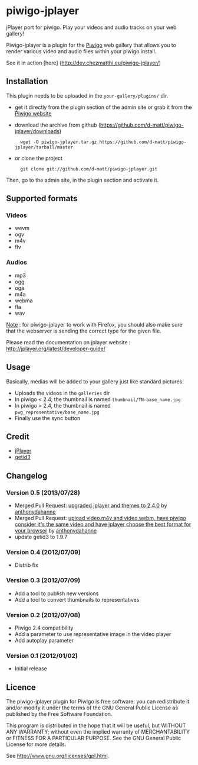 piwigo-jplayer
==============

jPlayer port for piwigo. Play your videos and audio tracks on your web gallery!

Piwigo-jplayer is a plugin for the [Piwigo](http://piwigo.org/) web gallery that allows you to render various video and audio files within your piwigo install.

See it in action [here] (http://dev.chezmatthi.eu/piwigo-jplayer/)

Installation
------------

This plugin needs to be uploaded in the ``your-gallery/plugins/`` dir.

* get it directly from the plugin section of the admin site or grab it from the [Piwigo website](http://piwigo.org/ext/extension_view.php?eid=594)

* download the archive from github (https://github.com/d-matt/piwigo-jplayer/downloads) 

        wget -O piwigo-jplayer.tar.gz https://github.com/d-matt/piwigo-jplayer/tarball/master

* or clone the project 

        git clone git://github.com/d-matt/piwigo-jplayer.git

Then, go to the admin site, in the plugin section and activate it.

Supported formats
-----------------

### Videos ###

* wevm
* ogv
* m4v
* flv

### Audios ###

* mp3
* ogg
* oga
* m4a
* webma
* fla
* wav


<u>Note</u> : for piwigo-jplayer to work with Firefox, you should also make sure that the webserver is sending the correct type for the given file.

Please read the documentation on jplayer website : http://jplayer.org/latest/developer-guide/

Usage
-----

Basically, medias will be added to your gallery just like standard pictures: 

* Uploads the videos in the `galleries` dir
* In piwigo < 2.4, the thumbnail is named `thumbnail/TN-base_name.jpg`
* In piwigo > 2.4, the thumbnail is named `pwg_representative/base_name.jpg`
* Finally use the sync button


Credit
------

* [jPlayer](http://jplayer.org/)
* [getid3](http://getid3.sourceforge.net/)

Changelog
---------

### Version 0.5 (2013/07/28)

- Merged Pull Request: [upgraded jplayer and themes to 2.4.0](https://github.com/d-matt/piwigo-jplayer/pull/4) by [anthonydahanne](https://github.com/anthonydahanne)
- Merged Pull Request: [upload video.m4v and video.webm, have piwigo consider it's the same video and have jplayer choose the best format for your browser](https://github.com/d-matt/piwigo-jplayer/pull/5) by [anthonydahanne](https://github.com/anthonydahanne)
- update getid3 to 1.9.7

### Version 0.4 (2012/07/09)

- Distrib fix

### Version 0.3 (2012/07/09)

- Add a tool to publish new versions
- Add a tool to convert thumbnails to representatives

### Version 0.2 (2012/07/08)

- Piwigo 2.4 compatibility
- Add a parameter to use representative image in the video player
- Add autoplay parameter

### Version 0.1 (2012/01/02)
	
- Initial release 

Licence
-------
The piwigo-jplayer plugin for Piwigo is free software:  you can redistribute it
and/or  modify  it under  the  terms  of the  GNU  General  Public License  as
published by the Free Software Foundation.

This program  is distributed in the hope  that it will be  useful, but WITHOUT
ANY WARRANTY; without even the  implied warranty of MERCHANTABILITY or FITNESS
FOR A PARTICULAR PURPOSE. See the GNU General Public License for more details.

See <http://www.gnu.org/licenses/gpl.html>.
